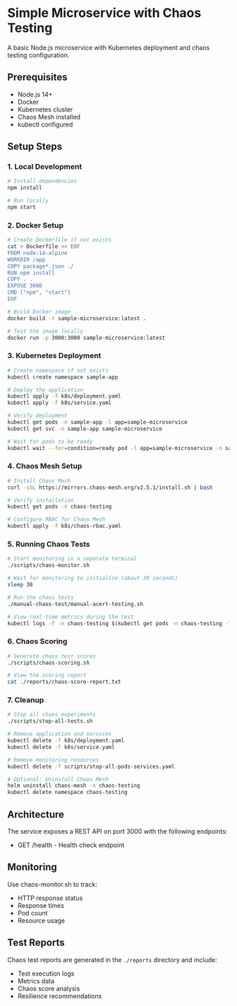 # Simple Microservice with Chaos Testing

A basic Node.js microservice with Kubernetes deployment and chaos testing configuration.

## Prerequisites

- Node.js 14+
- Docker
- Kubernetes cluster
- Chaos Mesh installed
- kubectl configured

## Setup Steps

### 1. Local Development

```bash
# Install dependencies
npm install

# Run locally
npm start
```

### 2. Docker Setup

```bash
# Create Dockerfile if not exists
cat > Dockerfile << EOF
FROM node:14-alpine
WORKDIR /app
COPY package*.json ./
RUN npm install
COPY . .
EXPOSE 3000
CMD ["npm", "start"]
EOF

# Build Docker image
docker build -t sample-microservice:latest .

# Test the image locally
docker run -p 3000:3000 sample-microservice:latest
```

### 3. Kubernetes Deployment

```bash
# Create namespace if not exists
kubectl create namespace sample-app

# Deploy the application
kubectl apply -f k8s/deployment.yaml
kubectl apply -f k8s/service.yaml

# Verify deployment
kubectl get pods -n sample-app -l app=sample-microservice
kubectl get svc -n sample-app sample-microservice

# Wait for pods to be ready
kubectl wait --for=condition=ready pod -l app=sample-microservice -n sample-app --timeout=120s
```

### 4. Chaos Mesh Setup

```bash
# Install Chaos Mesh
curl -sSL https://mirrors.chaos-mesh.org/v2.5.1/install.sh | bash

# Verify installation
kubectl get pods -n chaos-testing

# Configure RBAC for Chaos Mesh
kubectl apply -f k8s/chaos-rbac.yaml
```

### 5. Running Chaos Tests

```bash
# Start monitoring in a separate terminal
./scripts/chaos-monitor.sh

# Wait for monitoring to initialize (about 30 seconds)
sleep 30

# Run the chaos tests
./manual-chaos-test/manual-acert-testing.sh

# View real-time metrics during the test
kubectl logs -f -n chaos-testing $(kubectl get pods -n chaos-testing -l app=chaos-monitor -o jsonpath='{.items[0].metadata.name}')
```

### 6. Chaos Scoring

```bash
# Generate chaos test scores
./scripts/chaos-scoring.sh

# View the scoring report
cat ./reports/chaos-score-report.txt
```

### 7. Cleanup

```bash
# Stop all chaos experiments
./scripts/stop-all-tests.sh

# Remove application and services
kubectl delete -f k8s/deployment.yaml
kubectl delete -f k8s/service.yaml

# Remove monitoring resources
kubectl delete -f scripts/stop-all-pods-services.yaml

# Optional: Uninstall Chaos Mesh
helm uninstall chaos-mesh -n chaos-testing
kubectl delete namespace chaos-testing
```

## Architecture

The service exposes a REST API on port 3000 with the following endpoints:

- GET /health - Health check endpoint

## Monitoring

Use chaos-monitor.sh to track:

- HTTP response status
- Response times
- Pod count
- Resource usage

## Test Reports

Chaos test reports are generated in the `./reports` directory and include:

- Test execution logs
- Metrics data
- Chaos score analysis
- Resilience recommendations
